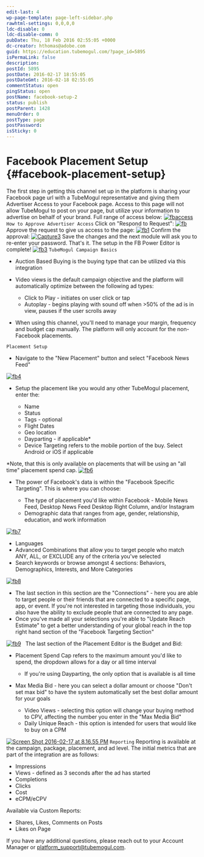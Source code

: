 ```yaml
---
edit-last: 4
wp-page-template: page-left-sidebar.php
rawhtml-settings: 0,0,0,0
ldc-disable: 0
ldc-disable-comm: 0
pubDate: Thu, 18 Feb 2016 02:55:05 +0000
dc-creator: hthomas@adobe.com
guid: https://education.tubemogul.com/?page_id=5895
isPermaLink: false
description: 
postId: 5895
postDate: 2016-02-17 18:55:05
postDateGmt: 2016-02-18 02:55:05
commentStatus: open
pingStatus: open
postName: facebook-setup-2
status: publish
postParent: 1428
menuOrder: 0
postType: page
postPassword: 
isSticky: 0
---
```


# Facebook Placement Setup {#facebook-placement-setup}

The first step in getting this channel set up in the platform is sharing your Facebook page url with a TubeMogul representative and giving them Advertiser Access to your Facebook page. Access to this page will not allow TubeMogul to post on your page, but utilize your information to advertise on behalf of your brand. Full range of access below: [ ![fbaccess](assets/fbaccess.png)](assets/fbaccess.png) `How to Approve Advertiser Access` Click on "Respond to Request": [ ![fb](assets/fb.png)](assets/fb.png)   Approve the request to give us access to the page: [ ![fb1](assets/fb1.png)](assets/fb1.png)   Confirm the approval: [ ![Capture3](assets/capture3.jpg)](assets/capture3.jpg)   Save the changes and the next module will ask you to re-enter your password. That's it. The setup in the FB Power Editor is complete! [ ![fb3](assets/fb3.png)](assets/fb3.png)   `TubeMogul Campaign Basics`

* Auction Based Buying is the buying type that can be utilized via this integration
* Video views is the default campaign objective and the platform will automatically optimize between the following ad types:

    * Click to Play - initiates&nbsp;on user click or tap
    * Autoplay - begins playing with sound off when >50% of the ad is in view, pauses if the user scrolls away

* When using this channel, you'll need to manage your margin, frequency and budget cap manually. The platform will only account for the non-Facebook placements.

`Placement Setup`

* Navigate to the "New Placement" button and select "Facebook News Feed"

[ ![fb4](assets/fb4.png)](assets/fb4.png) &nbsp;

* Setup the placement like you would any other TubeMogul placement, enter the:

    * Name
    * Status
    * Tags - optional
    * Flight Dates
    * Geo location
    * Dayparting - if applicable&#42;
    * Device Targeting refers to the mobile portion of the buy. Select Android or iOS if applicable

&#42;Note, that this is only available on placements that will be using an "all time" placement spend cap. [ ![fb6](assets/fb6.png)](assets/fb6.png) &nbsp;

* The power of Facebook's&nbsp;data is within the "Facebook Specific Targeting". This is where you can choose:

    * The type of placement you'd like within Facebook - Mobile News Feed, Desktop News Feed Desktop Right Column, and/or Instagram
    * Demographic data that ranges from age, gender, relationship, education, and work information

[ ![fb7](assets/fb7.png)](assets/fb7.png) &nbsp;

* Languages
* Advanced Combinations that allow you to target people who match ANY, ALL, or EXCLUDE any&nbsp;of the criteria you've selected
* Search keywords or browse amongst 4 sections: Behaviors, Demographics, Interests, and More Categories

[ ![fb8](assets/fb81.png)](assets/fb81.png) &nbsp;

* The last section in this section are the "Connections" - here you are able to target people or their friends that are connected to a specific page, app, or event. If you're not interested in targeting those individuals, you also have the ability to exclude people that are connected to any page.
* Once you've made all your selections you're able to "Update Reach Estimate" to get a better understanding of your global reach&nbsp;in the top right hand section of the "Facebook Targeting Section"

[ ![fb9](assets/fb9.png)](assets/fb9.png) &nbsp; The last section of the Placement Editor is the Budget and Bid:

* Placement Spend Cap refers to the maximum amount you'd like to spend, the dropdown allows for a day or all time interval

    * If you're using Dayparting, the only option that is available is all time

* Max Media Bid - here you can select a dollar amount or choose "Don't set max bid" to have the system automatically set the best dollar amount for your goals

    * Video Views - selecting this option will change your buying method to CPV, affecting the number you enter in the "Max Media Bid"
    * Daily Unique Reach - this option is intended for users that would like to buy on a CPM

[ ![Screen Shot 2016-02-17 at 8.16.55 PM](assets/screen-shot-2016-02-17-at-8.16.55-pm.png)](assets/screen-shot-2016-02-17-at-8.16.55-pm.png)     `Reporting` Reporting is available at the campaign, package, placement, and ad level. The initial metrics that are part of the integration are as follows:

* Impressions
* Views - defined as 3 seconds after the ad has started
* Completions
* Clicks
* Cost
* eCPM/eCPV

Available via Custom Reports:

* Shares, Likes, Comments on Posts
* Likes on Page

If you have any additional questions, please reach out to your Account Manager or platform_support@tubemogul.com. 
